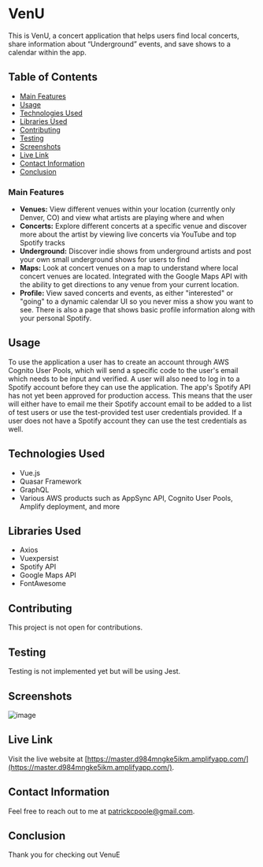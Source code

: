 # VenU

This is VenU, a concert application that helps users find local concerts, share information about “Underground”
events, and save shows to a calendar within the app.

## Table of Contents

- [Main Features](#features)
- [Usage](#usage)
- [Technologies Used](#technologies-used)
- [Libraries Used](#technologies-used)
- [Contributing](#contributing)
- [Testing](#testing)
- [Screenshots](#screenshots)
- [Live Link](#live-link)
- [Contact Information](#contact-information)
- [Conclusion](#conclusion)


### Main Features
- **Venues:** View different venues within your location (currently only Denver, CO) and view what artists are playing where and when
- **Concerts:** Explore different concerts at a specific venue and discover more about the artist by viewing live concerts via YouTube and top Spotify tracks
- **Underground:** Discover indie shows from underground artists and post your own small underground shows for users to find
- **Maps:** Look at concert venues on a map to understand where local concert venues are located. Integrated with the Google Maps API with the ability to get directions to any venue from your current location.
- **Profile:** View saved concerts and events, as either "interested" or "going" to a dynamic calendar UI so you never miss a show you want to see. There is also a page that shows basic profile information along with your personal Spotify. 

## Usage
To use the application a user has to create an account through AWS Cognito User Pools, which will send a specific code to the user's email which needs to be input and verified. 
A user will also need to log in to a Spotify account before they can use the application. The app's Spotify API has not yet been approved for production access. This means that 
the user will either have to email me their Spotify account email to be added to a list of test users or use the test-provided test user credentials provided. If a user does not 
have a Spotify account they can use the test credentials as well. 

## Technologies Used
- Vue.js
- Quasar Framework
- GraphQL
- Various AWS products such as AppSync API, Cognito User Pools, Amplify deployment, and more

## Libraries Used
- Axios
- Vuexpersist
- Spotify API
- Google Maps API
- FontAwesome
  

## Contributing
This project is not open for contributions.

## Testing
Testing is not implemented yet but will be using Jest.

## Screenshots
![image](https://amplify-venu20-dev-131644-deployment.s3.amazonaws.com/portfolio-screenshots/VenU+Screen+Shot+2023-12-03+at+8.51.39+PM.png)

## Live Link
Visit the live website at [https://master.d984mngke5ikm.amplifyapp.com/](https://master.d984mngke5ikm.amplifyapp.com/).

## Contact Information
Feel free to reach out to me at [patrickcpoole@gmail.com](mailto:patrickcpoole@gmail.com).

## Conclusion
Thank you for checking out VenuE

